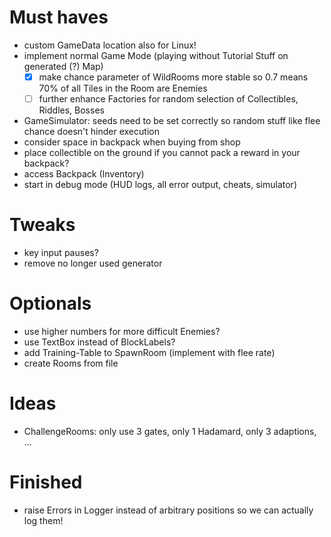 # Must haves #
- custom GameData location also for Linux!
- implement normal Game Mode (playing without Tutorial Stuff on generated (?) Map)
  - [x] make chance parameter of WildRooms more stable so 0.7 means 70% of 
  all Tiles in the Room are Enemies
  - [ ] further enhance Factories for random selection of Collectibles, Riddles, Bosses 
- GameSimulator: seeds need to be set correctly so random stuff like flee chance doesn't hinder execution
- consider space in backpack when buying from shop
- place collectible on the ground if you cannot pack a reward in your backpack?
- access Backpack (Inventory)
- start in debug mode (HUD logs, all error output, cheats, simulator)

# Tweaks #
- key input pauses?
- remove no longer used generator

# Optionals #

- use higher numbers for more difficult Enemies?
- use TextBox instead of BlockLabels?
- add Training-Table to SpawnRoom (implement with flee rate)
- create Rooms from file


# Ideas #
- ChallengeRooms: only use 3 gates, only 1 Hadamard, only 3 adaptions, ...

# Finished #
- raise Errors in Logger instead of arbitrary positions so we can actually log them!
